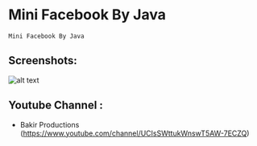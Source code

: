 # Mini Facebook By Java

    Mini Facebook By Java

## Screenshots:

![alt text](https://github.com/Bakirprod/bakirser/blob/main/fbsite.png)


## Youtube Channel :

* Bakir Productions (https://www.youtube.com/channel/UCIsSWttukWnswT5AW-7ECZQ)
